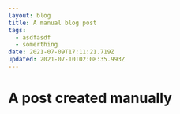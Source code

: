 ```yaml
---
layout: blog
title: A manual blog post
tags:
  - asdfasdf
  - somerthing
date: 2021-07-09T17:11:21.719Z
updated: 2021-07-10T02:08:35.993Z
---
```

# A post created manually